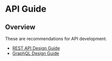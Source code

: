 # API Guide

## Overview

These are recommendations for API development.

- [REST API Design Guide](./rest-api-design/README.md)
- [GraphQL Design Guide](GraphQL-Design-Guide.md)

